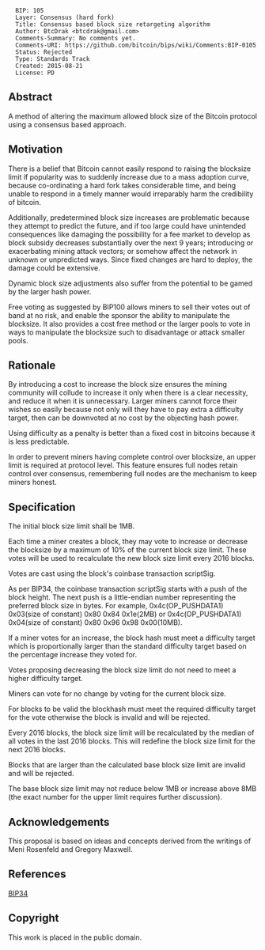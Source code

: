       BIP: 105
      Layer: Consensus (hard fork)
      Title: Consensus based block size retargeting algorithm
      Author: BtcDrak <btcdrak@gmail.com>
      Comments-Summary: No comments yet.
      Comments-URI: https://github.com/bitcoin/bips/wiki/Comments:BIP-0105
      Status: Rejected
      Type: Standards Track
      Created: 2015-08-21
      License: PD

## Abstract

A method of altering the maximum allowed block size of the Bitcoin
protocol using a consensus based approach.

## Motivation

There is a belief that Bitcoin cannot easily respond to raising the
blocksize limit if popularity was to suddenly increase due to a mass
adoption curve, because co-ordinating a hard fork takes considerable
time, and being unable to respond in a timely manner would irreparably
harm the credibility of bitcoin.

Additionally, predetermined block size increases are problematic because
they attempt to predict the future, and if too large could have
unintended consequences like damaging the possibility for a fee market
to develop as block subsidy decreases substantially over the next 9
years; introducing or exacerbating mining attack vectors; or somehow
affect the network in unknown or unpredicted ways. Since fixed changes
are hard to deploy, the damage could be extensive.

Dynamic block size adjustments also suffer from the potential to be
gamed by the larger hash power.

Free voting as suggested by BIP100 allows miners to sell their votes out
of band at no risk, and enable the sponsor the ability to manipulate the
blocksize. It also provides a cost free method or the larger pools to
vote in ways to manipulate the blocksize such to disadvantage or attack
smaller pools.

## Rationale

By introducing a cost to increase the block size ensures the mining
community will collude to increase it only when there is a clear
necessity, and reduce it when it is unnecessary. Larger miners cannot
force their wishes so easily because not only will they have to pay
extra a difficulty target, then can be downvoted at no cost by the
objecting hash power.

Using difficulty as a penalty is better than a fixed cost in bitcoins
because it is less predictable.

In order to prevent miners having complete control over blocksize, an
upper limit is required at protocol level. This feature ensures full
nodes retain control over consensus, remembering full nodes are the
mechanism to keep miners honest.

## Specification

The initial block size limit shall be 1MB.

Each time a miner creates a block, they may vote to increase or decrease
the blocksize by a maximum of 10% of the current block size limit. These
votes will be used to recalculate the new block size limit every 2016
blocks.

Votes are cast using the block's coinbase transaction scriptSig.

As per BIP34, the coinbase transaction scriptSig starts with a push of
the block height. The next push is a little-endian number representing
the preferred block size in bytes. For example, 0x4c(OP\_PUSHDATA1)
0x03(size of constant) 0x80 0x84 0x1e(2MB) or 0x4c(OP\_PUSHDATA1)
0x04(size of constant) 0x80 0x96 0x98 0x00(10MB).

If a miner votes for an increase, the block hash must meet a difficulty
target which is proportionally larger than the standard difficulty
target based on the percentage increase they voted for.

Votes proposing decreasing the block size limit do not need to meet a
higher difficulty target.

Miners can vote for no change by voting for the current block size.

For blocks to be valid the blockhash must meet the required difficulty
target for the vote otherwise the block is invalid and will be rejected.

Every 2016 blocks, the block size limit will be recalculated by the
median of all votes in the last 2016 blocks. This will redefine the
block size limit for the next 2016 blocks.

Blocks that are larger than the calculated base block size limit are
invalid and will be rejected.

The base block size limit may not reduce below 1MB or increase above 8MB
(the exact number for the upper limit requires further discussion).

## Acknowledgements

This proposal is based on ideas and concepts derived from the writings
of Meni Rosenfeld and Gregory Maxwell.

## References

[BIP34](bip-0034.mediawiki "wikilink")

## Copyright

This work is placed in the public domain.
